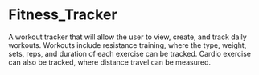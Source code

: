 # Fitness_Tracker
A workout tracker that will allow the user to view, create, and track daily workouts.  Workouts include resistance training, where the type, weight, sets, reps, and duration of each exercise can be tracked.  Cardio exercise can also be tracked, where distance travel can be measured.
